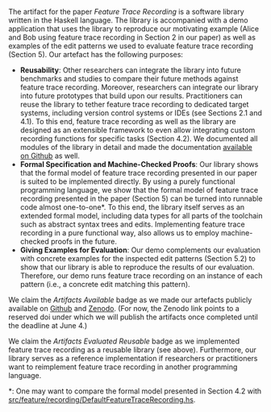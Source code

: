﻿The artifact for the paper _Feature Trace Recording_ is a software library written in the Haskell language.
The library is accompanied with a demo application that uses the library to reproduce our motivating example (Alice and Bob using feature trace recording in Section 2 in our paper) as well as examples of the edit patterns we used to evaluate feature trace recording (Section 5).
Our artefact has the following purposes:
- **Reusability**: Other researchers can integrate the library into future benchmarks and studies to compare their future methods against feature trace recording.
Moreover, researchers can integrate our library into future prototypes that build upon our results.
Practitioners can reuse the library to tether feature trace recording to dedicated target systems, including version control systems or IDEs (see Sections 2.1 and 4.1).
To this end, feature trace recording as well as the library are designed as an extensible framework to even allow integrating custom recording functions for specific tasks (Section 4.2).
We documented all modules of the library in detail and made the documentation [available on Github][documentation] as well.
- **Formal Specification and Machine-Checked Proofs**: Our library shows that the formal model of feature trace recording presented in our paper is suited to be implemented directly.
By using a purely functional programming language, we show that the formal model of feature trace recording presented in the paper (Section 5) can be turned into runnable code almost one-to-one*.
To this end, the library itself serves as an extended formal model, including data types for all parts of the toolchain such as abstract syntax trees and edits.
Implementing feature trace recording in a pure functional way, also allows us to employ machine-checked proofs in the future.
- **Giving Examples for Evaluation**: Our demo complements our evaluation with concrete examples for the inspected edit patterns (Section 5.2) to show that our library is able to reproduce the results of our evaluation.
Therefore, our demo runs feature trace recording on an instance of each pattern (i.e., a concrete edit matching this pattern).

We claim the _Artifacts Available_ badge as we made our artefacts publicly available on [Github][ftrgithub] and [Zenodo][ftrzenodo]. (For now, the Zenodo link points to a reserved doi under which we will publish the artifacts once completed until the deadline at June 4.)

We claim the _Artifacts Evaluated Reusable_ badge as we implemented feature trace recording as a reusable library (see above).
Furthermore, our library serves as a reference implementation if researchers or practitioners want to reimplement feature trace recording in another programming language.

*: One may want to compare the formal model presented in Section 4.2 with [src/feature/recording/DefaultFeatureTraceRecording.hs](src/feature/recording/DefaultFeatureTraceRecording.hs).

[ftrgithub]: https://github.com/pmbittner/FeatureTraceRecording/tree/esecfse21
[ftrzenodo]: https://doi.org/10.5281/zenodo.4818461
[documentation]: https://pmbittner.github.io/FeatureTraceRecording/